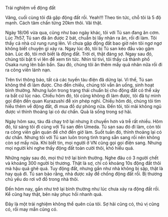 Trải nghiệm về động đất

Vâng, cuối cùng tôi đã gặp động đất rồi. Yeah!!!
Theo tin tức, chỗ tôi là 5 độ mạnh. Cách tâm chấn từng 20km thôi. Vãi thật.

Ngày 18/06 vừa qua, cũng như bao ngày khác, tôi với Tú san đang ăn cơm. Lúc 7h57, Tú san đã ăn được 2 bát, chuẩn bị lấy nhãn ra ăn, rồi đi làm. Tôi thấy cả nhà cứ rung rung lên. Vì chưa gặp động đất bao giờ nên tôi ngơ ngơ không biết chuyện gì xảy ra.
Ngay lúc đó, tôi bị Tú san kéo đầu vào gậm bàn. Lúc đó, tôi mới biết là động đất. Trời ơi, thật đáng sợ. Ngay sau đó, chúng tôi bật ti vi lên để xem tin tức. Nhìn từ tivi, tôi thấy cả thành phố Osaka rung lên bần bần. Sau đó, chúng tôi ăn thêm mấy quả nhãn nữa rồi đi ra công viên lánh nạn.

Trên tivi thông báo, tất cả các tuyến tàu điện đã dừng lại. Vì thế, Tú san không thể đi làm được. Cho đến chiều, chúng tôi vẫn ăn uống, sinh hoạt bình thường. Nhưng luôn trong trạng thái chuẩn bị cho động đất có thể xảy ra bất cứ lúc nào. Chiều hôm đó, tôi cũng không đi làm được, tôi đã tự mình gọi điện đến quan Kurazushi để xin phép nghỉ. Chiều hôm đó, chúng tôi tìm hiểu thêm về động đất, đi mua đồ dự phỏng nữa. Đến tôi, tôi mãi không ngủ được vì thỉnh thoảng lại có dư chấn. Quả là sống trong sợ hãi. 

Ngày hôm sau, tàu đã chạy trở lại nhưng ít chuyến hơn và trễ rất nhiều. Hôm đó, từ sáng tôi đi cùng với Tú san đến Umeda. Tú san sau đó đi làm, còn tôi ra công viên gần quán để chờ đến giờ làm. 
Suốt tuần đó, thỉnh thoảng lại có dư chấn. Nhưng tôi với Tú san luôn trong tình trạng sẵn sang rồi nên không còn sợ mấy nữa.
Khi biết tin, mọi người ở VN cũng gọi gọi điện sang. Nhưng mọi người khi nghe thấy động đất toàn cười thôi, khó hiểu quá.

Những ngày sau đó, mọi thứ trở lại bình thường. Nghe đâu có 3 người chết và khoảng 300 người bị thương. Thật là sợ, chỉ có khoảng 10s động đất thôi mà hậu quả ghê quá.
Tuy động đất, nhưng gần như nhà không bị sập, thật là hay quá đi.  Tú san bảo rằng, nhà được xây để chống động đất rồi. Bị thương chủ yếu do rơi vỡ đồ trong nhà thôi.

Đến hôm nay, gần như trở lại bình thường như lúc chưa xảy ra động đất rồi.
Kể cũng hay thật, bên này phục hồi nhanh quá.

Đây là một trải nghiệm không thể quên của tôi. Sợ hãi cũng có, thú vị cũng có, rồi may mắn cũng có.

